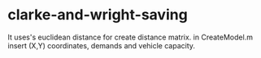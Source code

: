 # clarke-and-wright-saving
It uses's euclidean distance  for create distance matrix.
in CreateModel.m insert (X,Y) coordinates, demands and vehicle capacity.
